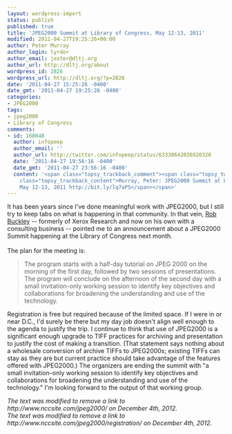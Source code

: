 ```yaml
---
layout: wordpress-import
status: publish
published: true
title: 'JPEG2000 Summit at Library of Congress, May 12-13, 2011'
modified: 2011-04-27T19:25:26+00:00
author: Peter Murray
author_login: lyrdor
author_email: jester@dltj.org
author_url: http://dltj.org/about
wordpress_id: 2826
wordpress_url: http://dltj.org/?p=2826
date: '2011-04-27 15:25:26 -0400'
date_gmt: '2011-04-27 19:25:26 -0400'
categories:
- JPEG2000
tags:
- jpeg2000
- Library of Congress
comments:
- id: 160048
  author: infopeep
  author_email: ''
  author_url: http://twitter.com/infopeep/status/63330642036920320
  date: '2011-04-27 19:56:16 -0400'
  date_gmt: '2011-04-27 23:56:16 -0400'
  content: '<span class="topsy_trackback_comment"><span class="topsy_twitter_username"><span
    class="topsy_trackback_content">Murray, Peter: JPEG2000 Summit at Library of Congress,
    May 12-13, 2011 http://bit.ly/lq7aPS</span></span>'
---
```

<p>It has been years since I've done meaningful work with JPEG2000, but I still try to keep tabs on what is happening in that community.  In that vein, <a href="http://www.linkedin.com/pub/rob-buckley/0/290/354" title="Rob Buckley  | LinkedIn">Rob Buckley</a> -- formerly of Xerox Research and now on his own with a consulting business -- pointed me to an announcement about a <span class="removed_link" title="http://www.nccsite.com/jpeg2000/">JPEG2000 Summit happening at the Library of Congress next month</span>.<br />
<!--more--><br />
The plan for the meeting is:<br />
<blockquote>The program starts with a half-day tutorial on JPEG 2000 on the morning of the first day, followed by two sessions of presentations. The program will conclude on the afternoon of the second day with a small invitation-only working session to identify key objectives and collaborations for broadening the understanding and use of the technology.</p></blockquote>
<p>  <span class="removed_link" title="http://www.nccsite.com/jpeg2000/registration/">Registration</span> is free but required because of the limited space.  If I were in or near D.C., I'd surely be there but my day job doesn't align well enough to the agenda to justify the trip.  I continue to think that use of JPEG2000 is a significant enough upgrade to TIFF practices for archiving and presentation to justify the cost of making a transition.  (That statement says nothing about a wholesale conversion of archive TIFFs to JPEG2000s; existing TIFFs can stay as they are but current practice should take advantage of the features offered with JPEG2000.)  The organizers are ending the summit with "a small invitation-only working session to identify key objectives and collaborations for broadening the understanding and use of the technology."  I'm looking forward to the output of that working group.
<p style="padding:0;margin:0;font-style:italic;" class="removed_link">The text was modified to remove a link to http://www.nccsite.com/jpeg2000/ on December 4th, 2012.</p>
<p style="padding:0;margin:0;font-style:italic;" class="removed_link">The text was modified to remove a link to http://www.nccsite.com/jpeg2000/registration/ on December 4th, 2012.</p>
